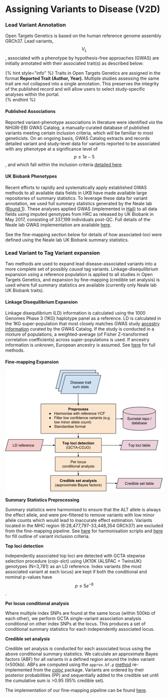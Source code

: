 # Assigning Variants to Disease \(V2D\)

### Lead Variant Annotation

Open Targets Genetics is based on the human reference genome assembly GRCh37. Lead variants, $$V_L$$, associated with a phenotype by hypothesis-free approaches \(GWAS\) are initially annotated with their associated trait\(s\) as described below:

{% hint style="info" %}
Traits in Open Targets Genetics are assigned in the format **Reported Trait \(Author, Year\).**  Multiple studies assessing the same trait are _not_ collapsed into a single annotation. This preserves the integrity of the published record and will allow users to select study-specific analyses within the portal.  
{% endhint %}

#### Published Associations

Reported variant-phenotype associations in literature were identified _via_ the NHGRI-EBI GWAS Catalog, a manually-curated database of published variants meeting certain inclusion criteria, which will be familiar to most geneticists. On an ongoing basis, GWAS Catalog extracts and records detailed variant and study-level data for variants reported to be associated with any phenotype at a significance level of $$p≤1e−5$$, and which fall within the inclusion criteria [detailed here](https://www.ebi.ac.uk/gwas/docs/methods/criteria).

#### UK Biobank Phenotypes

Recent efforts to rapidly and systematically apply established GWAS methods to all available data fields in UKB have made available large repositories of summary statistics. To leverage these data for variant annotation, we used full summary statistics generated by the Neale lab \([Round 1](http://www.nealelab.is/uk-biobank/)\). These analyses applied GWAS \(implemented in [Hail](https://hail.is/)\) to all data fields using imputed genotypes from HRC as released by UK Biobank in May 2017, consisting of 337,199 individuals post-QC. Full details of the Neale lab GWAS implementation are available [here](http://www.nealelab.is/blog/2017/9/11/details-and-considerations-of-the-uk-biobank-gwas).

See the fine-mapping section below for details of how associated-loci were defined using the Neale lab UK Biobank summary statistics.

### Lead Variant to Tag Variant expansion

Two methods are used to expand lead disease-associated variants into a more complete set of possibly _causal_ tag variants. Linkage-disequilibrium expansion using a reference population is applied to all studies in Open Targets Genetics, and expansion by fine-mapping \(credible set analysis\) is used where full summary statistics are available \(currently only Neale lab UK Biobank traits\).

#### Linkage Disequilibrium Expansion

Linkage disequilibrium \(LD\) information is calculated using the 1000 Genomes Phase 3 \(1KG\) haplotype panel as a reference. LD is calculated in the 1KG super-population that most closely matches GWAS study [ancestry information](https://www.ebi.ac.uk/gwas/ancestry) curated by the GWAS Catalog. If the study is conducted in a mixture of populations, a weighted-average \(of Fisher Z-transformed correlation coefficients\) across super-populations is used. If ancestry information is unknown, European ancestry is assumed. See [here](https://github.com/opentargets/v2d_data#ld-table-methods) for full methods.

#### Fine-mapping Expansion

![Overview of the fine-mapping pipeline](../.gitbook/assets/finemapping_overview_figure.png)

**Summary Statistics Preprocessing**

Summary statistics were harmonised to ensure that the ALT allele is always the effect allele, and were pre-filtered to remove variants with low minor allele counts which would lead to inaccurate effect estimation. Variants located in the MHC region \(6:28,477,797–33,448,354 GRCh37\) are excluded from the fine-mapping pipeline. See [here](https://github.com/opentargets/sumstat_harmoniser) for harmonisation scripts and [here](https://github.com/opentargets/sumstat_data#requirements-when-adding-new-datasets) for fill outline of variant inclusion criteria.

**Top loci detection**

Independently associated top loci are detected with GCTA stepwise selection procedure \(cojo-slct\) using UK10K \(ALSPAC + TwinsUK\) genotypes \(N=3,781\) as an LD reference. Index variants \(the most associated variant at each locus\) are kept if both the conditional and nominal p-values have $$p≤5e^{-8}$$ . 

**Per locus conditional analysis**

Where multiple index SNPs are found at the same locus \(within 500kb of each other\), we perform GCTA single-variant association analysis conditional on other index SNPs at the locus. This produces a set of conditional summary statistics for each independently associated locus.

**Credible set analysis**

Credible set analysis is conducted for each associated locus using the above conditional summary statistics. We calculate an approximate Bayes factors \(ABF\) for all variants in a defined region around the index variant \(±500kb\). ABFs are computed using the `approx.bf.p` [method](https://github.com/chr1swallace/coloc/blob/master/R/claudia.R#L67) re-implemented from the [_coloc_](https://journals.plos.org/plosgenetics/article?id=10.1371/journal.pgen.1004383) package. Variants are ordered by their posterior probabilities \(PP\) and sequentially added to the credible set until the cumulative sum is &gt;0.95 \(95% credible set\).

The implementation of our fine-mapping pipeline can be found [here](https://github.com/opentargets/finemapping).

